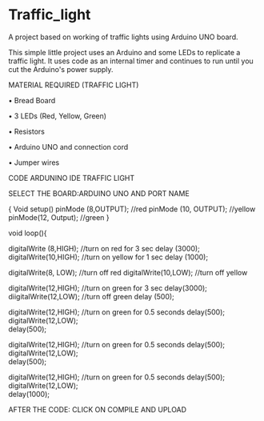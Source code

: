 # Traffic_light
A project based on working of traffic lights using Arduino UNO board.


This simple little project uses an Arduino and some LEDs to replicate a traffic light. It uses code as an internal timer and continues to run until you cut the Arduino's power supply.


MATERIAL REQUIRED 
(TRAFFIC LIGHT)



•	Bread Board

 
•	3 LEDs (Red, Yellow, Green)

 
•	Resistors 

 
•	Arduino UNO and connection cord 

 
•	Jumper wires 


CODE
ARDUNINO IDE
TRAFFIC LIGHT

SELECT THE BOARD:ARDUINO UNO 
AND PORT NAME

{
Void setup()
 pinMode (8,OUTPUT);   //red
pinMode (10, OUTPUT);   //yellow
pinMode(12, Output);   //green
}

void loop(){

digitalWrite (8,HIGH);   //turn on red for 3 sec
delay (3000);
digitalWrite(10,HIGH);   //turn on yellow for 1 sec
delay (1000);

digitalWrite(8, LOW);   //turn off red
digitalWrite(10,LOW);   //turn off yellow

digitalWrite(12,HIGH);   //turn on green for 3 sec
delay(3000);
diigitalWrite(12,LOW);   //turn off green
delay (500);

digitalWrite(12,HIGH);   //turn on green for 0.5 seconds
delay(500);
digitalWrite(12,LOW);   
delay(500);

digitalWrite(12,HIGH);   //turn on green for 0.5 seconds
delay(500);
digitalWrite(12,LOW);   
delay(500);

digitalWrite(12,HIGH);   //turn on green for 0.5 seconds
delay(500);
digitalWrite(12,LOW);   
delay(1000);


AFTER THE CODE:
CLICK ON COMPILE AND UPLOAD 



